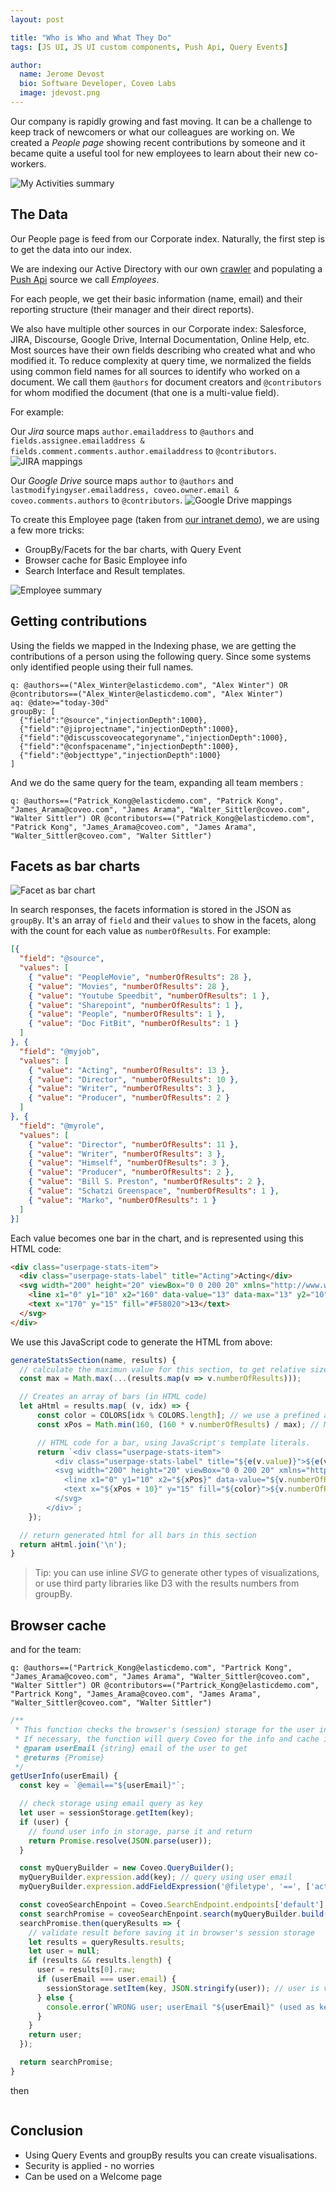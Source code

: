 ```yaml
---
layout: post

title: "Who is Who and What They Do"
tags: [JS UI, JS UI custom components, Push Api, Query Events]

author:
  name: Jerome Devost
  bio: Software Developer, Coveo Labs
  image: jdevost.png
---
```


Our company is rapidly growing and fast moving. It can be a challenge to keep track of newcomers or what our colleagues are working on.
We created a _People page_ showing recent contributions by someone and it became quite a useful tool for new employees to learn about their new co-workers.


![My Activities summary](/images/201901-people-page/activity-summary.png)

<!-- more -->

## The Data

Our People page is feed from our Corporate index. Naturally, the first step is to get the data into our index.

We are indexing our Active Directory with our own [crawler](https://github.com/coveo-labs/active-directory-crawler) and populating a [Push Api](https://docs.coveo.com/en/78) source we call _Employees_.

For each people, we get their basic information (name, email) and their reporting structure (their manager and their direct reports).

We also have multiple other sources in our Corporate index: Salesforce, JIRA, Discourse, Google Drive, Internal Documentation, Online Help, etc.
Most sources have their own fields describing who created what and who modified it.
To reduce complexity at query time, we normalized the fields using common field names for all sources to identify who worked on a document. We call them `@authors` for document creators and `@contributors` for whom modified the document (that one is a multi-value field).

For example:

Our _Jira_ source maps  `author.emailaddress` to `@authors` and `fields.assignee.emailaddress & fields.comment.comments.author.emailaddress` to `@contributors`.
![JIRA mappings](/images/201901-people-page/mappings-jira.png)

Our _Google Drive_ source maps `author` to `@authors` and `lastmodifyingyser.emailaddress, coveo.owner.email & coveo.comments.authors` to `@contributors`.
![Google Drive mappings](/images/201901-people-page/mappings-google.png)


To create this Employee page (taken from [our intranet demo](https://labs.coveodemo.com/demo-intranet)), we are using a few more tricks:
- GroupBy/Facets for the bar charts, with Query Event
- Browser cache for Basic Employee info
- Search Interface and Result templates.

![Employee summary](/images/201901-people-page/employee-summary.png)

## Getting contributions

Using the fields we mapped in the Indexing phase, we are getting the contributions of a person using the following query. Since some systems only identified people using their full names.
```text
q: @authors==("Alex_Winter@elasticdemo.com", "Alex Winter") OR @contributors==("Alex_Winter@elasticdemo.com", "Alex Winter")
aq: @date>="today-30d"
groupBy: [
  {"field":"@source","injectionDepth":1000},
  {"field":"@jiprojectname","injectionDepth":1000},
  {"field":"@discusscoveocategoryname","injectionDepth":1000},
  {"field":"@confspacename","injectionDepth":1000},
  {"field":"@objecttype","injectionDepth":1000}
]
```

And we do the same query for the team, expanding all team members :
```text
q: @authors==("Patrick_Kong@elasticdemo.com", "Patrick Kong", "James_Arama@coveo.com", "James Arama", "Walter_Sittler@coveo.com", "Walter Sittler") OR @contributors==("Patrick_Kong@elasticdemo.com", "Patrick Kong", "James_Arama@coveo.com", "James Arama", "Walter_Sittler@coveo.com", "Walter Sittler")
```


## Facets as bar charts

![Facet as bar chart](/images/201901-people-page/bar-chart.png)

In search responses, the facets information is stored in the JSON as `groupBy`. It's an array of `field` and their `values` to show in the facets, along with the count for each value as `numberOfResults`. For example:

```json
[{
  "field": "@source",
  "values": [
    { "value": "PeopleMovie", "numberOfResults": 28 },
    { "value": "Movies", "numberOfResults": 28 },
    { "value": "Youtube Speedbit", "numberOfResults": 1 },
    { "value": "Sharepoint", "numberOfResults": 1 },
    { "value": "People", "numberOfResults": 1 },
    { "value": "Doc FitBit", "numberOfResults": 1 }
  ]
}, {
  "field": "@myjob",
  "values": [
    { "value": "Acting", "numberOfResults": 13 },
    { "value": "Director", "numberOfResults": 10 },
    { "value": "Writer", "numberOfResults": 3 },
    { "value": "Producer", "numberOfResults": 2 }
  ]
}, {
  "field": "@myrole",
  "values": [
    { "value": "Director", "numberOfResults": 11 },
    { "value": "Writer", "numberOfResults": 3 },
    { "value": "Himself", "numberOfResults": 3 },
    { "value": "Producer", "numberOfResults": 2 },
    { "value": "Bill S. Preston", "numberOfResults": 2 },
    { "value": "Schatzi Greenspace", "numberOfResults": 1 },
    { "value": "Marko", "numberOfResults": 1 }
  ]
}]
```

Each value becomes one bar in the chart, and is represented using this HTML code:
```html
<div class="userpage-stats-item">
  <div class="userpage-stats-label" title="Acting">Acting</div>
  <svg width="200" height="20" viewBox="0 0 200 20" xmlns="http://www.w3.org/2000/svg">
    <line x1="0" y1="10" x2="160" data-value="13" data-max="13" y2="10" stroke-width="10" stroke="#F58020"></line>
    <text x="170" y="15" fill="#F58020">13</text>
  </svg>
</div>
```

We use this JavaScript code to generate the HTML from above:
```javascript
generateStatsSection(name, results) {
  // calculate the maximun value for this section, to get relative sizes for the bars.
  const max = Math.max(...(results.map(v => v.numberOfResults)));

  // Creates an array of bars (in HTML code)
  let aHtml = results.map( (v, idx) => {
      const color = COLORS[idx % COLORS.length]; // we use a prefined array of colors, in which we cycle through
      const xPos = Math.min(160, (160 * v.numberOfResults) / max); // Max value will be set at 160px

      // HTML code for a bar, using JavaScript's template literals.
      return `<div class="userpage-stats-item">
          <div class="userpage-stats-label" title="${e(v.value)}">${e(v.value)}</div>
          <svg width="200" height="20" viewBox="0 0 200 20" xmlns="http://www.w3.org/2000/svg">
            <line x1="0" y1="10" x2="${xPos}" data-value="${v.numberOfResults}" data-max="${max}" y2="10" stroke-width="10" stroke="${color}"></line>
            <text x="${xPos + 10}" y="15" fill="${color}">${v.numberOfResults}</text>
          </svg>
        </div>`;
    });

  // return generated html for all bars in this section
  return aHtml.join('\n');
}
```

> Tip: you can use inline _SVG_ to generate other types of visualizations, or use third party libraries like D3 with the results numbers from groupBy.

## Browser cache

and for the team:
```text
q: @authors==("Partrick_Kong@elasticdemo.com", "Partrick Kong", "James_Arama@coveo.com", "James Arama", "Walter_Sittler@coveo.com", "Walter Sittler") OR @contributors==("Partrick_Kong@elasticdemo.com", "Partrick Kong", "James_Arama@coveo.com", "James Arama", "Walter_Sittler@coveo.com", "Walter Sittler")
```


```javascript
/**
 * This function checks the browser's (session) storage for the user info, using its email as the key.
 * If necessary, the function will query Coveo for the info and cache it before returning.
 * @param userEmail {string} email of the user to get
 * @returns {Promise}
 */
getUserInfo(userEmail) {
  const key = `@email=="${userEmail}"`;

  // check storage using email query as key
  let user = sessionStorage.getItem(key);
  if (user) {
    // found user info in storage, parse it and return
    return Promise.resolve(JSON.parse(user));
  }

  const myQueryBuilder = new Coveo.QueryBuilder();
  myQueryBuilder.expression.add(key); // query using user email
  myQueryBuilder.expression.addFieldExpression('@filetype', '==', ['activedirperson']); // limit results to Active Directory

  const coveoSearchEnpoint = Coveo.SearchEndpoint.endpoints['default'];
  const searchPromise = coveoSearchEnpoint.search(myQueryBuilder.build());
  searchPromise.then(queryResults => {
    // validate result before saving it in browser's session storage
    let results = queryResults.results;
    let user = null;
    if (results && results.length) {
      user = results[0].raw;
      if (userEmail === user.email) {
        sessionStorage.setItem(key, JSON.stringify(user)); // user is valid. Save it in session storage.
      } else {
        console.error(`WRONG user; userEmail "${userEmail}" (used as key) doesn't match the returned user.email "${user.email}". `);
      }
    }
    return user;
  });

  return searchPromise;
}
```

then

```javascript


```



## Conclusion

- Using Query Events and groupBy results you can create visualisations.
- Security is applied - no worries
- Can be used on a Welcome page


